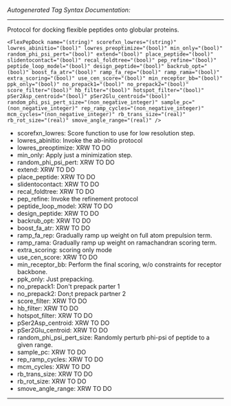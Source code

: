 _Autogenerated Tag Syntax Documentation:_

---
Protocol for docking flexible peptides onto globular proteins.

```
<FlexPepDock name="(string)" scorefxn_lowres="(string)" lowres_abinitio="(bool)" lowres_preoptimize="(bool)" min_only="(bool)" random_phi_psi_pert="(bool)" extend="(bool)" place_peptide="(bool)" slidentocontact="(bool)" recal_foldtree="(bool)" pep_refine="(bool)" peptide_loop_model="(bool)" design_peptide="(bool)" backrub_opt="(bool)" boost_fa_atr="(bool)" ramp_fa_rep="(bool)" ramp_rama="(bool)" extra_scoring="(bool)" use_cen_score="(bool)" min_receptor_bb="(bool)" ppk_only="(bool)" no_prepack1="(bool)" no_prepack2="(bool)" score_filter="(bool)" hb_filter="(bool)" hotspot_filter="(bool)" pSer2Asp_centroid="(bool)" pSer2Glu_centroid="(bool)" random_phi_psi_pert_size="(non_negative_integer)" sample_pc="(non_negative_integer)" rep_ramp_cycles="(non_negative_integer)" mcm_cycles="(non_negative_integer)" rb_trans_size="(real)" rb_rot_size="(real)" smove_angle_range="(real)" />
```

-   scorefxn_lowres: Score function to use for low resolution step.
-   lowres_abinitio: Invoke the ab-initio protocol
-   lowres_preoptimize: XRW TO DO
-   min_only: Apply just a minimization step.
-   random_phi_psi_pert: XRW TO DO
-   extend: XRW TO DO
-   place_peptide: XRW TO DO
-   slidentocontact: XRW TO DO
-   recal_foldtree: XRW TO DO
-   pep_refine: Invoke the refinement protocol
-   peptide_loop_model: XRW TO DO
-   design_peptide: XRW TO DO
-   backrub_opt: XRW TO DO
-   boost_fa_atr: XRW TO DO
-   ramp_fa_rep: Gradually ramp up weight on full atom prepulsion term.
-   ramp_rama: Gradually ramp up weight on ramachandran scoring term.
-   extra_scoring: scoring only mode
-   use_cen_score: XRW TO DO
-   min_receptor_bb: Perform the final scoring, w/o constraints for receptor backbone.
-   ppk_only: Just prepacking.
-   no_prepack1: Don't prepack parter 1
-   no_prepack2: Don;t prepack partner 2
-   score_filter: XRW TO DO
-   hb_filter: XRW TO DO
-   hotspot_filter: XRW TO DO
-   pSer2Asp_centroid: XRW TO DO
-   pSer2Glu_centroid: XRW TO DO
-   random_phi_psi_pert_size: Randomly perturb phi-psi of peptide to a given range.
-   sample_pc: XRW TO DO
-   rep_ramp_cycles: XRW TO DO
-   mcm_cycles: XRW TO DO
-   rb_trans_size: XRW TO DO
-   rb_rot_size: XRW TO DO
-   smove_angle_range: XRW TO DO

---
